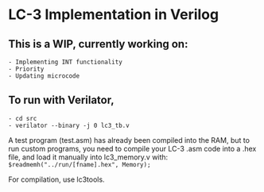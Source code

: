 # LC-3 Implementation in Verilog

## This is a WIP, currently working on:
    - Implementing INT functionality
    - Priority
    - Updating microcode

## To run with Verilator,
    - cd src
    - verilator --binary -j 0 lc3_tb.v

A test program (test.asm) has already been compiled into the RAM, but to run custom programs, you need to compile your LC-3 .asm code into a .hex file, and load it manually into lc3_memory.v with:
``` $readmemh("../run/[fname].hex", Memory); ```

For compilation, use lc3tools. 

